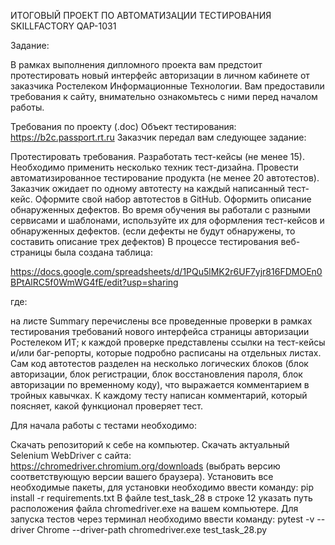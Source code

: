ИТОГОВЫЙ ПРОЕКТ ПО АВТОМАТИЗАЦИИ ТЕСТИРОВАНИЯ SKILLFACTORY QAP-1031

Задание:

В рамках выполнения дипломного проекта вам предстоит протестировать новый интерфейс авторизации в личном кабинете от заказчика Ростелеком Информационные Технологии. Вам предоставили требования к сайту, внимательно ознакомьтесь с ними перед началом работы.

Требования по проекту (.doc)
Объект тестирования: https://b2c.passport.rt.ru
Заказчик передал вам следующее задание:

Протестировать требования.
Разработать тест-кейсы (не менее 15). Необходимо применить несколько техник тест-дизайна.
Провести автоматизированное тестирование продукта (не менее 20 автотестов). Заказчик ожидает по одному автотесту на каждый написанный тест-кейс. Оформите свой набор автотестов в GitHub.
Оформить описание обнаруженных дефектов. Во время обучения вы работали с разными сервисами и шаблонами, используйте их для оформления тест-кейсов и обнаруженных дефектов. (если дефекты не будут обнаружены, то составить описание трех дефектов)
В процессе тестирования веб-страницы была создана таблица:

https://docs.google.com/spreadsheets/d/1PQu5lMK2r6UF7yjr816FDMOEn0BPtAlRC5f0WmWG4fE/edit?usp=sharing

где:

на листе Summary перечислены все проведенные проверки в рамках тестирования требований нового интерфейса страницы авторизации Ростелеком ИТ;
к каждой проверке представлены ссылки на тест-кейсы и/или баг-репорты, которые подробно расписаны на отдельных листах.
Сам код автотестов разделен на несколько логических блоков (блок авторизации, блок регистрации, блок восстановления пароля, блок авторизации по временному коду), что выражается комментарием в тройных кавычках. К каждому тесту написан комментарий, который поясняет, какой функционал проверяет тест.

Для начала работы с тестами необходимо:

Скачать репозиторий к себе на компьютер.
Скачать актуальный Selenium WebDriver с сайта: https://chromedriver.chromium.org/downloads (выбрать версию соответствующую версии вашего браузера).
Установить все необходимые пакеты, для установки необходимо ввести команду:
pip install -r requirements.txt
В файле test_task_28 в строке 12 указать путь расположения файла chromedriver.exe на вашем компьютере.
Для запуска тестов через терминал необходимо ввести команду:
pytest -v --driver Chrome --driver-path chromedriver.exe test_task_28.py
